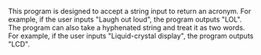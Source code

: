 This program is designed to accept a string input to return an acronym. For example, if
the user inputs "Laugh out loud", the program outputs "LOL". The program can also take
a hyphenated string and treat it as two words. For example, if the user inputs
"Liquid-crystal display", the program outputs "LCD".
